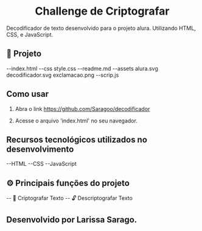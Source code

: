 <h1 align="center"> Challenge de Criptografar </h1>


Decodificador de texto desenvolvido para o projeto alura. Utilizando HTML, CSS, e JavaScript.


## 📁 Projeto
--index.html
--css
   style.css
--readme.md
--assets
    alura.svg
    decodificador.svg
    exclamacao.png
--scrip.js

##  Como usar
1.  Abra o link
     https://github.com/Saragoo/decodificador

2. Acesse o arquivo  'index.html' no seu navegador.


## Recursos tecnológicos utilizados no desenvolvimento
   --HTML
   --CSS
   --JavaScript


## ⚙️ Principais funções do projeto
   -- 🔐 Criptografar Texto
   -- 🔓 Descriptografar Texto


##  Desenvolvido por Larissa Sarago.
